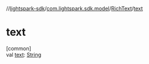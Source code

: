 //[lightspark-sdk](../../../index.md)/[com.lightspark.sdk.model](../index.md)/[RichText](index.md)/[text](text.md)

# text

[common]\
val [text](text.md): [String](https://kotlinlang.org/api/latest/jvm/stdlib/kotlin/-string/index.html)
